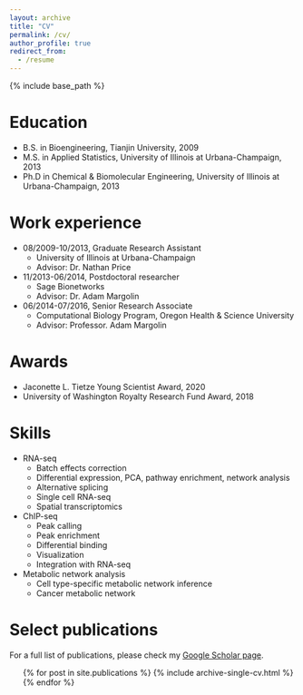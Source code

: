 ```yaml
---
layout: archive
title: "CV"
permalink: /cv/
author_profile: true
redirect_from:
  - /resume
---
```


{% include base_path %}

Education
======
* B.S. in Bioengineering, Tianjin University, 2009
* M.S. in Applied Statistics, University of Illinois at Urbana-Champaign, 2013
* Ph.D in Chemical & Biomolecular Engineering, University of Illinois at Urbana-Champaign, 2013

Work experience
======
* 08/2009-10/2013, Graduate Research Assistant
  * University of Illinois at Urbana-Champaign
  * Advisor: Dr. Nathan Price
* 11/2013-06/2014, Postdoctoral researcher
  * Sage Bionetworks
  * Advisor: Dr. Adam Margolin
* 06/2014-07/2016, Senior Research Associate
  * Computational Biology Program, Oregon Health & Science University 
  * Advisor: Professor. Adam Margolin

Awards
======
* Jaconette L. Tietze Young Scientist Award, 2020
* University of Washington Royalty Research Fund Award, 2018 

Skills
======
* RNA-seq
  * Batch effects correction
  * Differential expression, PCA, pathway enrichment, network analysis
  * Alternative splicing
  * Single cell RNA-seq
  * Spatial transcriptomics
* ChIP-seq
  * Peak calling 
  * Peak enrichment
  * Differential binding
  * Visualization
  * Integration with RNA-seq
* Metabolic network analysis
  * Cell type-specific metabolic network inference
  * Cancer metabolic network

Select publications
======
For a full list of publications, please check my [Google Scholar page](https://scholar.google.com/citations?hl=en&user=kei_UYkAAAAJ).
  <ul>{% for post in site.publications %}
    {% include archive-single-cv.html %}
  {% endfor %}</ul>
  


